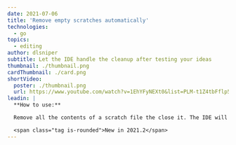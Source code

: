 ```yaml
---
date: 2021-07-06
title: 'Remove empty scratches automatically'
technologies:
  - go
topics:
  - editing
author: dlsniper
subtitle: Let the IDE handle the cleanup after testing your ideas
thumbnail: ./thumbnail.png
cardThumbnail: ./card.png
shortVideo:
  poster: ./thumbnail.png
  url: https://www.youtube.com/watch?v=1EhYFyNEXt0&list=PLM-t1Z4tbFflp57RnfgjXOdpOg6fLhs_q&index=24
leadin: |
  **How to use:**

  Remove all the contents of a scratch file the close it. The IDE will automatically remove it.

  <span class="tag is-rounded">New in 2021.2</span>
---
```


